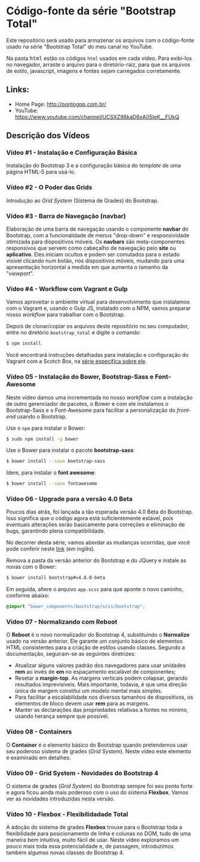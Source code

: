 # Código-fonte da série "Bootstrap Total"

Este repositório será usado para armazenar os arquivos com o código-fonte usado na série "Bootstrap Total" do meu canal no YouTube. 

Na pasta <kbd>html</kbd> estão os códigos `html` usados em cada vídeo. Para exibí-los no navegador, arraste o arquivo para o diretório-raiz, para que os arquivos de estilo, javascript, imagens e fontes sejam carregados corretamente.

## Links:

* Home Page: http://pontogpp.com.br/
* YouTube: https://www.youtube.com/channel/UCSXZ98kaD6xA05IeK__FUkQ

## Descrição dos Vídeos

### Vídeo #1 - Instalação e Configuração Básica

Instalação do Bootstrap 3 e a configuração básica do _template_ de uma página HTML-5 para usá-lo.

### Vídeo #2 - O Poder das Grids

Introdução ao _Grid System_ (Sistema de Grades) do Bootstrap.

### Vídeo #3 - Barra de Navegação (navbar)

Elaboração de uma barra de navegação usando o componente **navbar** do Bootstrap, com a funcionalidade de menus "drop-down" e responsividade otimizada para dispositivos móveis. Os **navbars** são meta-componentes responsivos que servem como cabeçalho de navegação pelo **site** ou **aplicativo**. Eles iniciam ocultos e podem ser comutados para o estado visível clicando num botão, nos dispositivos móveis, mudando para uma apresentação horizontal a medida em que aumenta o tamanho da "_viewport_".

### Vídeo #4 - Workflow com Vagrant e Gulp

Vamos aproveitar o ambiente virtual para desenvolvimento que instalamos com o Vagrant e, usando o Gulp JS, instalado com o NPM, vamos preparar nosso _workflow_ para trabalhar com o Bootstrap.

Depois de clonar/copiar os arquivos deste repositório no seu computador, entre no diretório `bootstrap_total` e digite o comando:

```bash
$ npm install
```

Você encontrará instruções detalhadas para instalação e configuração do Vagrant com a Scotch Box, na [série específica sobre ele](https://www.youtube.com/playlist?list=PLZ4xIRSKcCtFLcGzKM7hIPmkX4DvLEuMS).

### Vídeo 05 - Instalação do Bower, Bootstrap-Sass e Font-Awesome

Neste vídeo damos uma incrementada no nosso _workflow_ com a instalação de outro gerenciador de pacotes, o Bower e com ele instalamos o Bootstrap-Sass e o Font-Awesome para facilitar a personalização do _front-end_ usando o Bootstrap.

Use o `npm` para instalar o Bower:

```bash
$ sudo npm install -g bower
```

Use o Bower para instalar o pacote **bootstrap-sass**:

```bash
$ bower install --save bootstrap-sass
```

Idem, para instalar o **font awesome**:

```bash
$ bower install --save fontawesome
```

### Vídeo 06 - Upgrade para a versão 4.0 Beta

Poucos dias atrás, foi lançada a tão esperada versão 4.0 Beta do Bootstrap. Isso significa que o código agora está suficientemente estável, pois eventuais alterações serão basicamente para correções e eliminação de bugs, garantindo plena compatibilidade.

No decorrer desta série, vamos abordar as mudanças ocorridas, que você pode conferir neste [link](https://blog.getbootstrap.com/2017/08/10/bootstrap-4-beta/) (em inglês).

Remova a pasta da versão anterior do Bootstrap e do JQuery e instale as novas com o Bower:

```bash
$ bower install bootstrap#v4.0.0-beta
```

Em seguida, altere o arquivo `app.scss` para que aponte o novo caminho, conforme abaixo:

```scss
@import "bower_components/bootstrap/scss/bootstrap";
```

### Vídeo 07 - Normalizando com Reboot

O **Reboot** é o novo normalizador do Bootstrap 4, substituindo o **Normalize** usado na versão anterior. Ele garante um conjunto básico de elementos HTML consistentes para a criação de estilos usando classes. Segundo a documentação, seguiram-se as seguintes diretrizes:

* Atualizar alguns valores padrão dos navegadores para usar unidades **rem** ao invés de **em** no espaçamento escalável de componentes;
* Resetar a **margin-top**. As margens verticais podem colapsar, gerando resultados imprevisíveis. Mais importante, todavia, é que uma direção única de margem constitui um modelo mental mais simples.
* Para facilitar a escalabilidade nos diversos tamanhos de dispositivos, os elementos de bloco devem usar **rem** para as margens.
* Manter as declarações das propriedades relativas a fontes no mínimo, usando herança sempre que possível.

### Vídeo 08 - Containers

O **Container** é o elemento básico do Bootstrap quando pretendemos usar seu poderoso sistema de grades (_Grid System_). Neste vídeo este elemento é examinado em detalhes.

### Vídeo 09 - Grid System - Novidades do Bootstrap 4

O sistema de grades (_Grid System_) do Bootstrap sempre foi seu ponto forte e agora ficou ainda mais poderoso com o uso do sistema **Flexbox**. Vamos ver as novidades introduzidas nesta versão.

### Vídeo 10 - Flexbox - Flexibilidadade Total

A adoção do sistema de grades **Flexbox** trouxe para o Bootstrap toda a flexibilidade para posicionamento de linha e colunas no DOM, tudo de uma maneira bem intuitiva, muito fácil de usar. Neste vídeo exploramos um pouco mais toda essa potencialidade e, de passagem, introduzimos também algumas novas classes do Bootstrap 4.